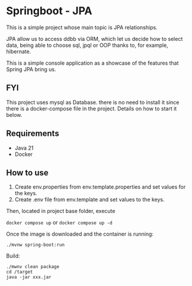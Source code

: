 # Springboot - JPA

This is a simple project whose main topic is JPA relationships.

JPA allow us to access ddbb via ORM, which let us decide how to select data, being able to choose sql, jpql or OOP thanks to, for example, hibernate.

This is a simple console application as a showcase of the features that Spring JPA bring us.

## FYI

This project uses mysql as Database. there is no need to install it since there is a docker-compose file in the project. Details on how to start it below.

## Requirements

* Java 21
* Docker

## How to use

 1. Create env.properties from env.template.properties and set values for the keys.
 2. Create .env file from env.template and set values to the keys.

Then, located in project base folder, execute

`docker compose up` or `docker compose up -d`


Once the image is downloaded and the container is running:

`./mvnw spring-boot:run`
 

Build:

```
./mwnv clean package
cd /target
java -jar xxx.jar
```